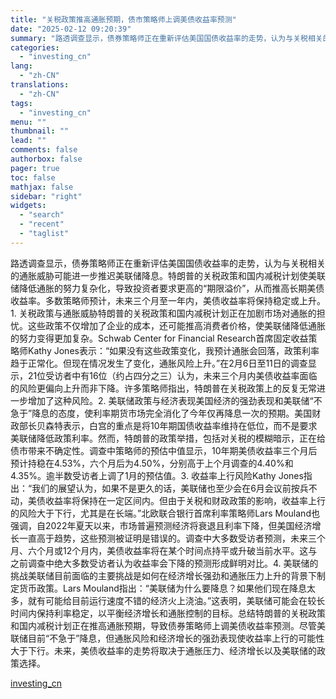 ```yaml
---
title: "关税政策推高通胀预期，债市策略师上调美债收益率预测"
date: "2025-02-12 09:20:39"
summary: "路透调查显示，债券策略师正在重新评估美国国债收益率的走势，认为与关税相关的通胀威胁可能进一步推迟美联..."
categories:
  - "investing_cn"
lang:
  - "zh-CN"
translations:
  - "zh-CN"
tags:
  - "investing_cn"
menu: ""
thumbnail: ""
lead: ""
comments: false
authorbox: false
pager: true
toc: false
mathjax: false
sidebar: "right"
widgets:
  - "search"
  - "recent"
  - "taglist"
---
```


路透调查显示，债券策略师正在重新评估美国国债收益率的走势，认为与关税相关的通胀威胁可能进一步推迟美联储降息。特朗普的关税政策和国内减税计划使美联储降低通胀的努力复杂化，导致投资者要求更高的“期限溢价”，从而推高长期美债收益率。多数策略师预计，未来三个月至一年内，美债收益率将保持稳定或上升。1. 关税政策与通胀威胁特朗普的关税政策和国内减税计划正在加剧市场对通胀的担忧。这些政策不仅增加了企业的成本，还可能推高消费者价格，使美联储降低通胀的努力变得更加复杂。Schwab Center for Financial Research首席固定收益策略师Kathy Jones表示：“如果没有这些政策变化，我预计通胀会回落，政策利率趋于正常化。但现在情况发生了变化，通胀风险上升。”在2月6日至11日的调查显示，21位受访者中有16位（约占四分之三）认为，未来三个月内美债收益率面临的风险更偏向上升而非下降。许多策略师指出，特朗普在关税政策上的反复无常进一步增加了这种风险。2. 美联储政策与经济表现美国经济的强劲表现和美联储“不急于”降息的态度，使利率期货市场完全消化了今年仅再降息一次的预期。美国财政部长贝森特表示，白宫的重点是将10年期国债收益率维持在低位，而不是要求美联储降低政策利率。然而，特朗普的政策举措，包括对关税的模糊暗示，正在给债市带来不确定性。调查中策略师的预估中值显示，10年期美债收益率三个月后预计持稳在4.53%，六个月后为4.50%，分别高于上个月调查的4.40%和4.35%。逾半数受访者上调了1月的预估值。3. 收益率上行风险Kathy Jones指出：“我们的展望认为，如果不是更久的话，美联储也至少会在6月会议前按兵不动，美债收益率将保持在一定区间内。但由于关税和财政政策的影响，收益率上行的风险大于下行，尤其是在长端。”北欧联合银行首席利率策略师Lars Mouland也强调，自2022年夏天以来，市场普遍预测经济将衰退且利率下降，但美国经济增长一直高于趋势，这些预测被证明是错误的。调查中大多数受访者预测，未来三个月、六个月或12个月内，美债收益率将在某个时间点持平或升破当前水平。这与之前调查中绝大多数受访者认为收益率会下降的预测形成鲜明对比。4. 美联储的挑战美联储目前面临的主要挑战是如何在经济增长强劲和通胀压力上升的背景下制定货币政策。Lars Mouland指出：“美联储为什么要降息？如果他们现在降息太多，就有可能给目前运行速度不错的经济火上浇油。”这表明，美联储可能会在较长时间内保持利率稳定，以平衡经济增长和通胀控制的目标。总结特朗普的关税政策和国内减税计划正在推高通胀预期，导致债券策略师上调美债收益率预测。尽管美联储目前“不急于”降息，但通胀风险和经济增长的强劲表现使收益率上行的可能性大于下行。未来，美债收益率的走势将取决于通胀压力、经济增长以及美联储的政策选择。

[investing_cn](https://cn.investing.com/news/economy-news/article-2667110)
